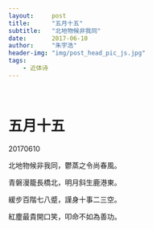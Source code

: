 ```yaml
---
layout:     post
title:      "五月十五"
subtitle:   "北地物候非我同"
date:       2017-06-10
author:     "朱宇浩"
header-img: "img/post_head_pic_js.jpg"
tags:
    - 近体诗
---
```


​
# 五月十五
20170610

北地物候非我同，鬱蒸之令尚春風。

青磐漫籠長橋北，明月斜生鹿港東。

緩步百階七八蹙，謹身十事二三空。

紅塵最貴開口笑，叩命不如為善功。

